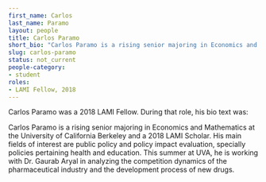 ```yaml
---
first_name: Carlos
last_name: Paramo
layout: people
title: Carlos Paramo
short_bio: "Carlos Paramo is a rising senior majoring in Economics and Mathematics at the University of California Berkeley and a 2018 LAMI Scholar."
slug: carlos-paramo
status: not_current
people-category:
- student
roles:
- LAMI Fellow, 2018
---
```


Carlos Paramo was a 2018 LAMI Fellow. During that role, his bio text was:

Carlos Paramo is a rising senior majoring in Economics and Mathematics at the University of California Berkeley and a 2018 LAMI Scholar. His main fields of interest are public policy and policy impact evaluation, specially policies pertaining health and education. This summer at UVA, he is working with Dr. Gaurab Aryal in analyzing the competition dynamics of the pharmaceutical industry and the development process of new drugs.  

